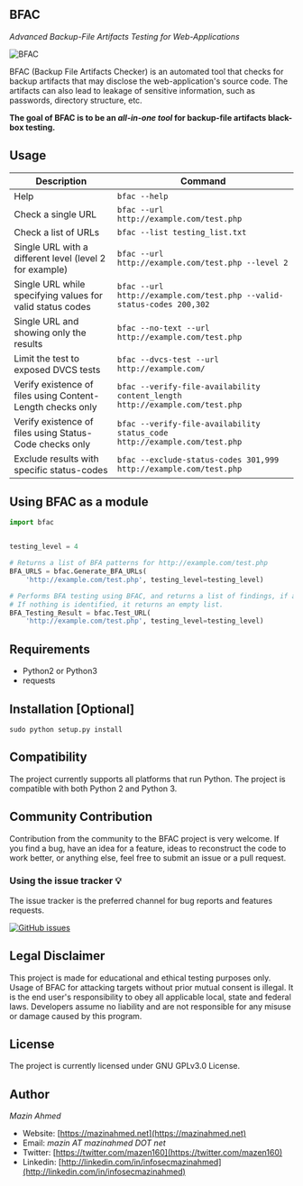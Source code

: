 BFAC
---
*Advanced Backup-File Artifacts Testing for Web-Applications*

![BFAC](https://www.dropbox.com/s/laiho8j7nazg60e/BFAC-banner.png?dl=1)

BFAC (Backup File Artifacts Checker) is an automated tool that checks for backup artifacts that may disclose the web-application's source code. The artifacts can also lead to leakage of sensitive information, such as passwords, directory structure, etc.

**The goal of BFAC is to be an *all-in-one tool* for backup-file artifacts black-box testing.**

## Usage

| Description                                               | Command                                                                     |
|-----------------------------------------------------------|-----------------------------------------------------------------------------|
| Help                                                      | `bfac --help`                                                               |
| Check a single URL                                        | `bfac --url http://example.com/test.php`                                    |
| Check a list of URLs                                      | `bfac --list testing_list.txt`                                              |
| Single URL with a different level (level 2 for example)   | `bfac --url http://example.com/test.php --level 2`                          |
| Single URL while specifying values for valid status codes | `bfac --url http://example.com/test.php --valid-status-codes 200,302`       |
| Single URL and showing only the results                   | `bfac --no-text --url http://example.com/test.php`                          |
| Limit the test to exposed DVCS tests                      | `bfac --dvcs-test --url http://example.com/`                                |
| Verify existence of files using Content-Length checks only| `bfac --verify-file-availability content_length http://example.com/test.php`|
| Verify existence of files using Status-Code checks only   | `bfac --verify-file-availability status_code http://example.com/test.php`   |
| Exclude results with specific status-codes                | `bfac --exclude-status-codes 301,999 http://example.com/test.php`           |

## Using BFAC as a module
```python
import bfac


testing_level = 4

# Returns a list of BFA patterns for http://example.com/test.php
BFA_URLS = bfac.Generate_BFA_URLs(
    'http://example.com/test.php', testing_level=testing_level)

# Performs BFA testing using BFAC, and returns a list of findings, if any.
# If nothing is identified, it returns an empty list.
BFA_Testing_Result = bfac.Test_URL(
    'http://example.com/test.php', testing_level=testing_level)
```

## Requirements
* Python2 or Python3
* requests

## Installation [Optional]
`sudo python setup.py install`

## Compatibility
The project currently supports all platforms that run Python.
The project is compatible with both Python 2 and Python 3.

## Community Contribution
Contribution from the community to the BFAC project is very welcome. If you find a bug, have an idea for a feature, ideas to reconstruct the code to work better, or anything else, feel free to submit an issue or a pull request.

### Using the issue tracker 💡

The issue tracker is the preferred channel for bug reports and features requests. 

[![GitHub issues](https://img.shields.io/github/issues/mazen160/bfac.svg?style=flat-square)](https://github.com/mazen160/bfac/issues)


## Legal Disclaimer
This project is made for educational and ethical testing purposes only. Usage of BFAC for attacking targets without prior mutual consent is illegal. It is the end user's responsibility to obey all applicable local, state and federal laws. Developers assume no liability and are not responsible for any misuse or damage caused by this program.

## License
The project is currently licensed under GNU GPLv3.0 License.

## Author
*Mazin Ahmed*
* Website: [https://mazinahmed.net](https://mazinahmed.net)
* Email: *mazin AT mazinahmed DOT net*
* Twitter: [https://twitter.com/mazen160](https://twitter.com/mazen160)
* Linkedin: [http://linkedin.com/in/infosecmazinahmed](http://linkedin.com/in/infosecmazinahmed)

